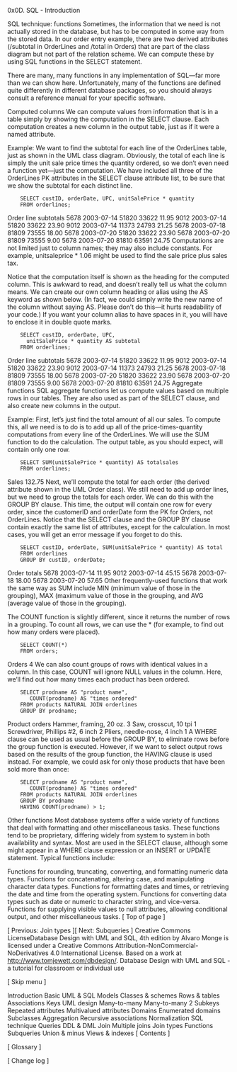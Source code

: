 0x0D. SQL - Introduction

SQL technique: functions
Sometimes, the information that we need is not actually stored in the database, but has to be computed in some way from the stored data. In our order entry example, there are two derived attributes (/subtotal in OrderLines and /total in Orders) that are part of the class diagram but not part of the relation scheme. We can compute these by using SQL functions in the SELECT statement.

There are many, many functions in any implementation of SQL—far more than we can show here. Unfortunately, many of the functions are defined quite differently in different database packages, so you should always consult a reference manual for your specific software.

Computed columns
We can compute values from information that is in a table simply by showing the computation in the SELECT clause. Each computation creates a new column in the output table, just as if it were a named attribute.

Example: We want to find the subtotal for each line of the OrderLines table, just as shown in the UML class diagram. Obviously, the total of each line is simply the unit sale price times the quantity ordered, so we don’t even need a function yet—just the computation. We have included all three of the OrderLines PK attributes in the SELECT clause attribute list, to be sure that we show the subtotal for each distinct line.

        SELECT custID, orderDate, UPC, unitSalePrice * quantity
        FROM orderlines;
Order line subtotals
5678	2003-07-14	51820 33622	11.95
9012	2003-07-14	51820 33622	23.90
9012	2003-07-14	11373 24793	21.25
5678	2003-07-18	81809 73555	18.00
5678	2003-07-20	51820 33622	23.90
5678	2003-07-20	81809 73555	9.00
5678	2003-07-20	81810 63591	24.75
Computations are not limited just to column names; they may also include constants. For example, unitsaleprice * 1.06 might be used to find the sale price plus sales tax.

Notice that the computation itself is shown as the heading for the computed column. This is awkward to read, and doesn’t really tell us what the column means. We can create our own column heading or alias using the AS keyword as shown below. (In fact, we could simply write the new name of the column without saying AS. Please don’t do this—it hurts readability of your code.) If you want your column alias to have spaces in it, you will have to enclose it in double quote marks.

        SELECT custID, orderDate, UPC, 
          unitSalePrice * quantity AS subtotal
        FROM orderlines;
Order line subtotals
5678	2003-07-14	51820 33622	11.95
9012	2003-07-14	51820 33622	23.90
9012	2003-07-14	11373 24793	21.25
5678	2003-07-18	81809 73555	18.00
5678	2003-07-20	51820 33622	23.90
5678	2003-07-20	81809 73555	9.00
5678	2003-07-20	81810 63591	24.75
Aggregate functions
SQL aggregate functions let us compute values based on multiple rows in our tables. They are also used as part of the SELECT clause, and also create new columns in the output.

Example: First, let’s just find the total amount of all our sales. To compute this, all we need is to do is to add up all of the price-times-quantity computations from every line of the OrderLines. We will use the SUM function to do the calculation. The output table, as you should expect, will contain only one row.

        SELECT SUM(unitSalePrice * quantity) AS totalsales
        FROM orderlines;
Sales
132.75
Next, we’ll compute the total for each order (the derived attribute shown in the UML Order class). We still need to add up order lines, but we need to group the totals for each order. We can do this with the GROUP BY clause. This time, the output will contain one row for every order, since the customerID and orderDate form the PK for Orders, not OrderLines. Notice that the SELECT clause and the GROUP BY clause contain exactly the same list of attributes, except for the calculation. In most cases, you will get an error message if you forget to do this.

        SELECT custID, orderDate, SUM(unitSalePrice * quantity) AS total
        FROM orderlines
        GROUP BY custID, orderDate;
Order totals
5678	2003-07-14	11.95
9012	2003-07-14	45.15
5678	2003-07-18	18.00
5678	2003-07-20	57.65
Other frequently-used functions that work the same way as SUM include MIN (minimum value of those in the grouping), MAX (maximum value of those in the grouping, and AVG (average value of those in the grouping).

The COUNT function is slightly different, since it returns the number of rows in a grouping. To count all rows, we can use the * (for example, to find out how many orders were placed).

        SELECT COUNT(*)
        FROM orders;
Orders
4
We can also count groups of rows with identical values in a column. In this case, COUNT will ignore NULL values in the column. Here, we’ll find out how many times each product has been ordered.

        SELECT prodname AS "product name", 
           COUNT(prodname) AS "times ordered"
        FROM products NATURAL JOIN orderlines
        GROUP BY prodname;
Product orders
Hammer, framing, 20 oz.	3
Saw, crosscut, 10 tpi	1
Screwdriver, Phillips #2, 6 inch	2
Pliers, needle-nose, 4 inch	1
A WHERE clause can be used as usual before the GROUP BY, to eliminate rows before the group function is executed. However, if we want to select output rows based on the results of the group function, the HAVING clause is used instead. For example, we could ask for only those products that have been sold more than once:

        SELECT prodname AS "product name", 
           COUNT(prodname) AS "times ordered"
        FROM products NATURAL JOIN orderlines
        GROUP BY prodname
        HAVING COUNT(prodname) > 1;
Other functions
Most database systems offer a wide variety of functions that deal with formatting and other miscellaneous tasks. These functions tend to be proprietary, differing widely from system to system in both availability and syntax. Most are used in the SELECT clause, although some might appear in a WHERE clause expression or an INSERT or UPDATE statement. Typical functions include:

Functions for rounding, truncating, converting, and formatting numeric data types.
Functions for concatenating, altering case, and manipulating character data types.
Functions for formatting dates and times, or retrieving the date and time from the operating system.
Functions for converting data types such as date or numeric to character string, and vice-versa.
Functions for supplying visible values to null attributes, allowing conditional output, and other miscellaneous tasks.
[ Top of page ]

[ Previous: Join types ][ Next: Subqueries ]
Creative Commons LicenseDatabase Design with UML and SQL, 4th edition by Alvaro Monge is licensed under a Creative Commons Attribution-NonCommercial-NoDerivatives 4.0 International License. Based on a work at http://www.tomjewett.com/dbdesign/.
Database Design with UML and SQL - a tutorial for classroom or individual use

[ Skip menu ]

Introduction
Basic UML & SQL
Models
Classes & schemes
Rows & tables
Associations
Keys
UML design
Many-to-many
Many-to-many 2
Subkeys
Repeated attributes
Multivalued attributes
Domains
Enumerated domains
Subclasses
Aggregation
Recursive associations
Normalization
SQL technique
Queries
DDL & DML
Join
Multiple joins
Join types
Functions
Subqueries
Union & minus
Views & indexes
[ Contents ]

[ Glossary ]

[ Change log ]